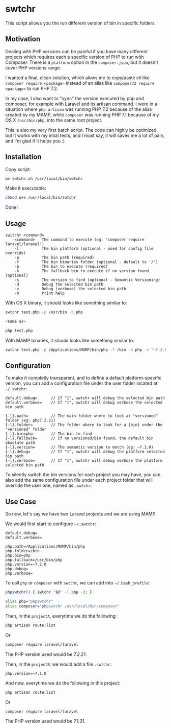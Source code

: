 # swtchr
This script allows you the run different version of bin in specific folders.



## Motivation

Dealing with PHP versions can be painful if you have many different projects which requires each a specific version of PHP to run with Composer. There is a `platform` option in the `composer.json`, but it doesn't cover PHP versions range.

I wanted a final, clean solution, which alows me to copy/paste cli like `composer require <package>` instead of an alias like `composer72 require <package>` to run PHP 7.2.

In my case, I also want to "sync" the version executed by php and composer, for example with Laravel and its artisan command. I were in a situation where `php artisan` was running PHP 7.2 because of the alias created by my MAMP, while `composer` was running PHP 7.1 because of my OS X `/usr/bin/php`, into the same root project.

This is also my very first batch script. The code can highly be optimized, but it works with my intial tests, and I must say, it will saves me a lot of pain, and I'm glad if it helps you :)



## Installation

Copy script:

```bash
mv swtchr.sh /usr/local/bin/swtchr
```

Make it executable:

```bash
chmod u+x /usr/local/bin/swtchr
```

Done!



## Usage

```
switchr <command>
    <command>   The command to execute (eg: 'composer require laravel/laravel')
    -l          The bin platform (optional - used for config file override)
    -p          The bin path (required)
    -f          The bin binaries folder (optional - default to '/')
    -b          The bin to execute (required)
    -k          The fallback bin to execute if no version found (optional)
    -s          The version to find (optional - Semantic Versioning)
    -d          Debug the selected bin path
    -v          Debug (verbose) the selected bin path
    -h          Print help
```



With OS X binary, it should looks like something similar to:

```bash
swtchr test.php -p /usr/bin -b php

<same as>

php test.php
```



With MAMP binaries, it should looks like something similar to:

```bash
swtchr test.php -p /Applications/MAMP/bin/php -f /bin -b php -s "~7.2.0"
```



## Configuration

To make it completly transparent, and to define a default platform-specific version, you can add a configuration file under the user folder located at `~/.swtchr`:

```
default.debug=      // If "1", swtchr will debug the selected bin path
default.verbose=    // If "1", swtchr will debug verbose the selected bin path

{-l}.path=          // The main folder where to look at "versioned" folder (eg: php7.2.21)
{-l}.folder=        // The folder where to look for a {bin} under the "versioned" folder
{-l}.bin=php        // The bin to find
{-l}.fallback=      // If no versioned/bin found, the default bin absolute path
{-l}.version=       // The semantic version to match (eg: ~7.2.0)
{-l}.debug=         // If "1", swtchr will debug the platform selected bin path
{-l}.verbose=       // If "1", swtchr will debug verbose the platform selected bin path
```



To silently switch the bin versions for each project you may have, you can also add the same configuration file under each project folder that will override the user one, named as `.swtchr`.



## Use Case

So now, let's say we have two Laravel projects and we are using MAMP.

We would first start to configure `~/.swtchr`:

```
default.debug=
default.verbose=

php.path=/Applications/MAMP/bin/php
php.folder=/bin
php.bin=php
php.fallback=/usr/bin/php
php.version=~7.2.0
php.debug=
php.verbose=
```



To call `php` or `composer` with `swtchr`, we can add into `~/.bash_profile`:

```bash
phpswtchr() { swtchr "$@" -l php -d; }

alias php="phpswtchr"
alias composer="phpswtchr /usr/local/bin/composer"
```



Then, in the `projectA`, everytime we do the following:

```bash
php artisan route:list
```

Or

```bash
composer require laravel/laravel
```

The PHP version used would be *7.2.21*.



Then, in the `projectB`, we would add a file `.swtchr`:

```
php.version=~7.1.0
```

And now, everytime we do the following in this project:

```bash
php artisan route:list
```

Or

```bash
composer require laravel/laravel
```

The PHP version used would be *7.1.31*.

